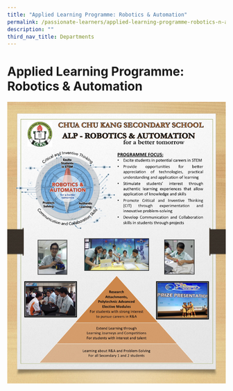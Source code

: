 ```yaml
---
title: "Applied Learning Programme: Robotics & Automation"
permalink: /passionate-learners/applied-learning-programme-robotics-n-automation/
description: ""
third_nav_title: Departments
---
```

# **Applied Learning Programme: Robotics & Automation**

![](/images/E71E436E-3A38-4F46-B910-C2BF8D859CC1.jpeg)